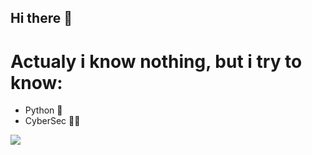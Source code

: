 ## Hi there 👋

# Actualy i know **nothing**, but i try to know:

- Python 🐍
- CyberSec 👨‍💻

![](https://komarev.com/ghpvc/?username=Gun8hoot&color=bf94e4&style=for-the-badge&label=PROFILE+VIEWS)
